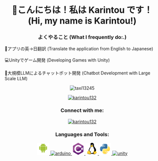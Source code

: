 <h1 align="center">👋こんにちは！私は Karintou です！ (Hi, my name is Karintou!)</h1>
<h3 align="center">よくやること (What I frequently do:.)</h3>
<p>
  📖アプリの英→日翻訳 (Translate the application from English to Japanese)<br><br>
  💻Unityでゲーム開発 (Developing Games with Unity)<br><br>
  🤖大規模LLMによるチャットボット開発 (Chatbot Development with Large Scale LLM)
</p>
<p align="center"> <img src="https://komarev.com/ghpvc/?username=taxi13245&label=Profile%20views&color=0e75b6&style=flat" alt="taxi13245" /> </p>

<p align="center"> <a href="https://twitter.com/karintou132" target="blank"><img src="https://img.shields.io/twitter/follow/karintou132?logo=twitter&style=for-the-badge" alt="karintou132" /></a> </p>

<h3 align="center">Connect with me:</h3>
<p align="center">
<a href="https://twitter.com/karintou132" target="blank"><img align="center" src="https://raw.githubusercontent.com/rahuldkjain/github-profile-readme-generator/master/src/images/icons/Social/twitter.svg" alt="karintou132" height="30" width="40" /></a>
</p>

<h3 align="center">Languages and Tools:</h3>
<p align="center"> <a href="https://developer.android.com" target="_blank" rel="noreferrer"> <img src="https://raw.githubusercontent.com/devicons/devicon/master/icons/android/android-original-wordmark.svg" alt="android" width="40" height="40"/> </a> <a href="https://www.arduino.cc/" target="_blank" rel="noreferrer"> <img src="https://cdn.worldvectorlogo.com/logos/arduino-1.svg" alt="arduino" width="40" height="40"/> </a> <a href="https://www.w3schools.com/cs/" target="_blank" rel="noreferrer"> <img src="https://raw.githubusercontent.com/devicons/devicon/master/icons/csharp/csharp-original.svg" alt="csharp" width="40" height="40"/> </a> <a href="https://www.linux.org/" target="_blank" rel="noreferrer"> <img src="https://raw.githubusercontent.com/devicons/devicon/master/icons/linux/linux-original.svg" alt="linux" width="40" height="40"/> </a> <a href="https://www.python.org" target="_blank" rel="noreferrer"> <img src="https://raw.githubusercontent.com/devicons/devicon/master/icons/python/python-original.svg" alt="python" width="40" height="40"/> </a> <a href="https://unity.com/" target="_blank" rel="noreferrer"> <img src="https://www.vectorlogo.zone/logos/unity3d/unity3d-icon.svg" alt="unity" width="40" height="40"/> </a> </p>
